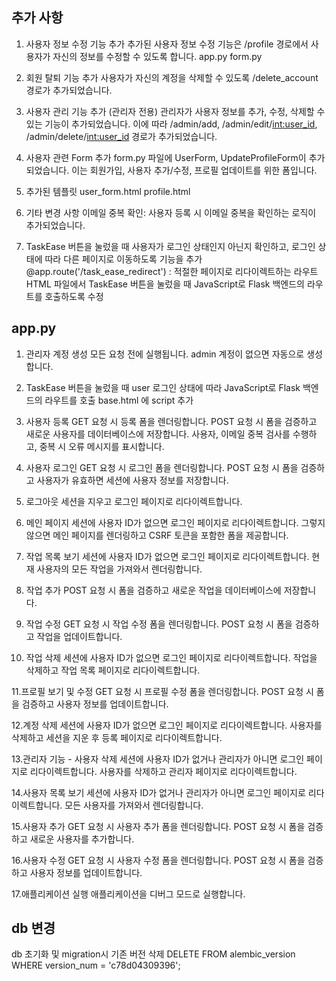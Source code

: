 ## 추가 사항

1. 사용자 정보 수정 기능 추가
   추가된 사용자 정보 수정 기능은 /profile 경로에서 사용자가 자신의 정보를 수정할 수 있도록 합니다. app.py form.py

2. 회원 탈퇴 기능 추가
   사용자가 자신의 계정을 삭제할 수 있도록 /delete_account 경로가 추가되었습니다.

3. 사용자 관리 기능 추가 (관리자 전용)
   관리자가 사용자 정보를 추가, 수정, 삭제할 수 있는 기능이 추가되었습니다. 이에 따라 /admin/add, /admin/edit/<int:user_id>, /admin/delete/<int:user_id> 경로가 추가되었습니다.

4. 사용자 관련 Form 추가
   form.py 파일에 UserForm, UpdateProfileForm이 추가되었습니다. 이는 회원가입, 사용자 추가/수정, 프로필 업데이트를 위한 폼입니다.

5. 추가된 템플릿
   user_form.html profile.html

6. 기타 변경 사항
   이메일 중복 확인: 사용자 등록 시 이메일 중복을 확인하는 로직이 추가되었습니다.

7. TaskEase 버튼을 눌렀을 때 사용자가 로그인 상태인지 아닌지 확인하고, 로그인 상태에 따라 다른 페이지로 이동하도록 기능을 추가
   @app.route('/task_ease_redirect') : 적절한 페이지로 리다이렉트하는 라우트
   HTML 파일에서 TaskEase 버튼을 눌렀을 때 JavaScript로 Flask 백엔드의 라우트를 호출하도록 수정

## app.py

1. 관리자 계정 생성
   모든 요청 전에 실행됩니다.
   admin 계정이 없으면 자동으로 생성합니다.

2. TaskEase 버튼을 눌렀을 때 user 로그인 상태에 따라 JavaScript로 Flask 백엔드의 라우트를 호출
   base.html 에 script 추가

3. 사용자 등록
   GET 요청 시 등록 폼을 렌더링합니다.
   POST 요청 시 폼을 검증하고 새로운 사용자를 데이터베이스에 저장합니다.
   사용자, 이메일 중복 검사를 수행하고, 중복 시 오류 메시지를 표시합니다.

4. 사용자 로그인
   GET 요청 시 로그인 폼을 렌더링합니다.
   POST 요청 시 폼을 검증하고 사용자가 유효하면 세션에 사용자 정보를 저장합니다.

5. 로그아웃
   세션을 지우고 로그인 페이지로 리다이렉트합니다.

6. 메인 페이지
   세션에 사용자 ID가 없으면 로그인 페이지로 리다이렉트합니다.
   그렇지 않으면 메인 페이지를 렌더링하고 CSRF 토큰을 포함한 폼을 제공합니다.

7. 작업 목록 보기
   세션에 사용자 ID가 없으면 로그인 페이지로 리다이렉트합니다.
   현재 사용자의 모든 작업을 가져와서 렌더링합니다.

8. 작업 추가
   POST 요청 시 폼을 검증하고 새로운 작업을 데이터베이스에 저장합니다.

9. 작업 수정
   GET 요청 시 작업 수정 폼을 렌더링합니다.
   POST 요청 시 폼을 검증하고 작업을 업데이트합니다.

10. 작업 삭제
   세션에 사용자 ID가 없으면 로그인 페이지로 리다이렉트합니다.
   작업을 삭제하고 작업 목록 페이지로 리다이렉트합니다.

11.프로필 보기 및 수정
   GET 요청 시 프로필 수정 폼을 렌더링합니다.
   POST 요청 시 폼을 검증하고 사용자 정보를 업데이트합니다.

12.계정 삭제
   세션에 사용자 ID가 없으면 로그인 페이지로 리다이렉트합니다.
   사용자를 삭제하고 세션을 지운 후 등록 페이지로 리다이렉트합니다.

13.관리자 기능 - 사용자 삭제
   세션에 사용자 ID가 없거나 관리자가 아니면 로그인 페이지로 리다이렉트합니다.
   사용자를 삭제하고 관리자 페이지로 리다이렉트합니다.

14.사용자 목록 보기
   세션에 사용자 ID가 없거나 관리자가 아니면 로그인 페이지로 리다이렉트합니다.
   모든 사용자를 가져와서 렌더링합니다.

15.사용자 추가
   GET 요청 시 사용자 추가 폼을 렌더링합니다.
   POST 요청 시 폼을 검증하고 새로운 사용자를 추가합니다.

16.사용자 수정
   GET 요청 시 사용자 수정 폼을 렌더링합니다.
   POST 요청 시 폼을 검증하고 사용자 정보를 업데이트합니다.

17.애플리케이션 실행
   애플리케이션을 디버그 모드로 실행합니다.

## db 변경
db 초기화 및 migration시 기존 버전 삭제
DELETE FROM alembic_version WHERE version_num = 'c78d04309396';